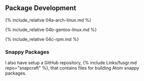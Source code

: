 ## Package Development

{% include_relative 04a-arch-linux.md %}

{% include_relative 04b-gentoo-linux.md %}

{% include_relative 04c-rpm.md %}

### Snappy Packages
I also have setup a GitHub repository, {% include Links/fusgr.md repo="snapcraft" %}, that contains files for building Atom snappy packages. 
